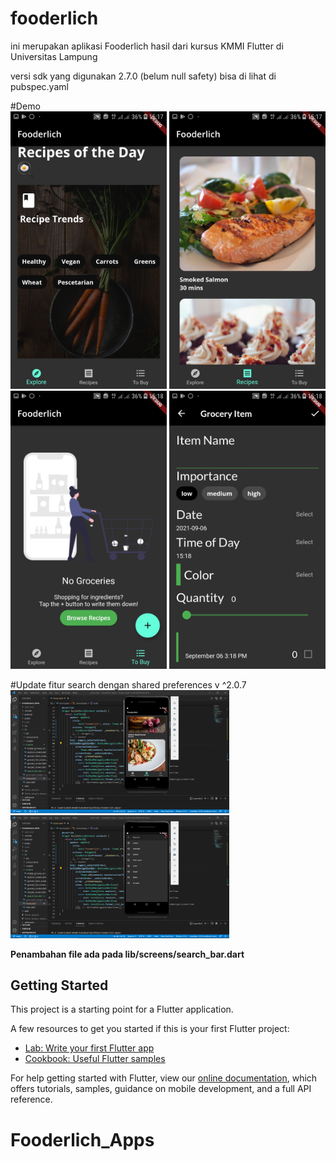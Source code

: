 # fooderlich

ini merupakan aplikasi Fooderlich hasil dari kursus KMMI Flutter di Universitas Lampung

versi sdk yang digunakan 2.7.0 (belum null safety) bisa di lihat di pubspec.yaml

#Demo
<br>
<img src="https://github.com/Rizky1408/Fooderlich_Apps/blob/main/assets/demo1.jpeg" width="250">
<img src="https://github.com/Rizky1408/Fooderlich_Apps/blob/main/assets/demo2.jpeg" width="250">
<img src="https://github.com/Rizky1408/Fooderlich_Apps/blob/main/assets/demo3.jpeg" width="250">
<img src="https://github.com/Rizky1408/Fooderlich_Apps/blob/main/assets/demo4.jpeg" width="250">

#Update fitur search dengan shared preferences v ^2.0.7
<br>
<img src="https://github.com/Rizky1408/Fooderlich_Apps/blob/main/assets/DemoUpdate1.png" width="350">
<img src="https://github.com/Rizky1408/Fooderlich_Apps/blob/main/assets/DemoUpdate2.png" width="350"> 

<b>Penambahan file ada pada lib/screens/search_bar.dart</b>

## Getting Started

This project is a starting point for a Flutter application.

A few resources to get you started if this is your first Flutter project:

- [Lab: Write your first Flutter app](https://flutter.dev/docs/get-started/codelab)
- [Cookbook: Useful Flutter samples](https://flutter.dev/docs/cookbook)

For help getting started with Flutter, view our
[online documentation](https://flutter.dev/docs), which offers tutorials,
samples, guidance on mobile development, and a full API reference.
                                                                                                




# Fooderlich_Apps
